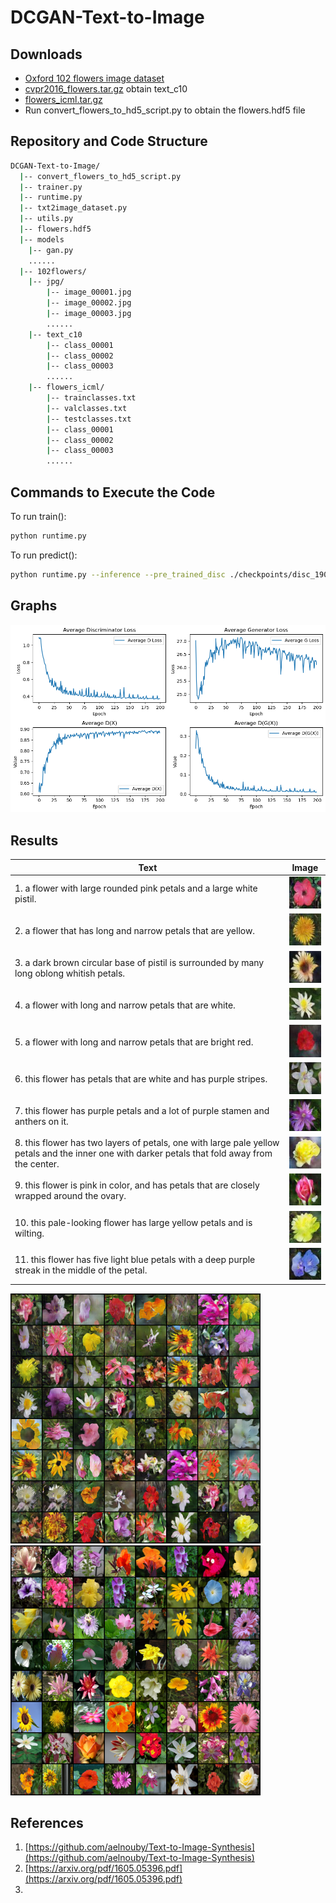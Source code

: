 # DCGAN-Text-to-Image

## Downloads
- [Oxford 102 flowers image dataset](https://www.robots.ox.ac.uk/~vgg/data/flowers/102/)
- [cvpr2016_flowers.tar.gz](https://drive.google.com/file/d/0B0ywwgffWnLLcms2WWJQRFNSWXM/view?resourcekey=0-Av8zFbeDDvNcF1sSjDR32w) obtain text_c10
- [flowers_icml.tar.gz](https://drive.google.com/file/d/0B0ywwgffWnLLMl9uOU91MV80cVU/view?resourcekey=0-vy4hVV-6Hvpw3AiYipoa3g)
- Run convert_flowers_to_hd5_script.py to obtain the flowers.hdf5 file

## Repository and Code Structure
```bash
DCGAN-Text-to-Image/
  |-- convert_flowers_to_hd5_script.py
  |-- trainer.py
  |-- runtime.py
  |-- txt2image_dataset.py
  |-- utils.py
  |-- flowers.hdf5
  |-- models
    |-- gan.py
    ......
  |-- 102flowers/
    |-- jpg/
        |-- image_00001.jpg
        |-- image_00002.jpg
        |-- image_00003.jpg
        ......
    |-- text_c10
        |-- class_00001
        |-- class_00002
        |-- class_00003
        ......
    |-- flowers_icml/
        |-- trainclasses.txt
        |-- valclasses.txt
        |-- testclasses.txt
        |-- class_00001
        |-- class_00002
        |-- class_00003
        ......
```

## Commands to Execute the Code
To run train():
```bash
python runtime.py
```

To run predict():
```bash
python runtime.py --inference --pre_trained_disc ./checkpoints/disc_190.pth --pre_trained_gen ./checkpoints/gen_190.pth
```

## Graphs
![Graphs](./assets/graphs.png)

## Results
| Text | Image |
|------|-------|
| 1. a flower with large rounded pink petals and a large white pistil. | ![Image 1](./assets/flower1.jpg) |
| 2. a flower that has long and narrow petals that are yellow. | ![Image 2](./assets/flower2.jpg) |
| 3. a dark brown circular base of pistil is surrounded by many long oblong whitish petals. | ![Image 3](./assets/flower3.jpg) |
| 4. a flower with long and narrow petals that are white. | ![Image 4](./assets/flower4.jpg) |
| 5. a flower with long and narrow petals that are bright red. | ![Image 5](./assets/flower5.jpg) |
| 6. this flower has petals that are white and has purple stripes. | ![Image 6](./assets/flower6.jpg) |
| 7. this flower has purple petals and a lot of purple stamen and anthers on it. | ![Image 7](./assets/flower7.jpg) |
| 8. this flower has two layers of petals, one with large pale yellow petals and the inner one with darker petals that fold away from the center. | ![Image 8](./assets/flower8.jpg) |
| 9. this flower is pink in color, and has petals that are closely wrapped around the ovary. | ![Image 9](./assets/flower9.jpg) |
| 10. this pale-looking flower has large yellow petals and is wilting. | ![Image 10](./assets/flower10.jpg) |
| 11. this flower has five light blue petals with a deep purple streak in the middle of the petal. | ![Image 11](./assets/flower11.jpg) |

<p float="left">
  <img src="./assets/fake_images_batch_8.png" width="400" />
  <img src="./assets/real_images_batch_8.png" width="400" /> 
</p>


## References
1) [https://github.com/aelnouby/Text-to-Image-Synthesis](https://github.com/aelnouby/Text-to-Image-Synthesis)
2) [https://arxiv.org/pdf/1605.05396.pdf](https://arxiv.org/pdf/1605.05396.pdf)
3) 
